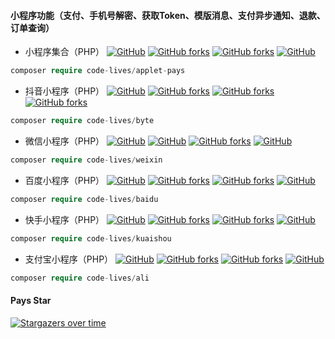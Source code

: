 #### 小程序功能（支付、手机号解密、获取Token、模版消息、支付异步通知、退款、订单查询）
- 小程序集合（PHP）
<a href="https://packagist.org/packages/code-lives/applet-pays" target="_blank"><img src="https://img.shields.io/packagist/v/code-lives/applet-pays?include_prereleases" alt="GitHub"></a>
<a href="https://github.com/code-lives/Pays" target="_blank"><img src="https://img.shields.io/github/stars/code-lives/Pays?style=social" alt="GitHub forks"></a>
<a href="https://github.com/code-lives/Pays/fork" target="_blank"><img src="https://img.shields.io/github/forks/code-lives/Pays?style=social" alt="GitHub forks"></a>
<a href="https://packagist.org/packages/code-lives/applet-pays" target="_blank"><img src="https://img.shields.io/packagist/dt/code-lives/applet-pays" alt="GitHub"></a>
```php
composer require code-lives/applet-pays
```
- 抖音小程序（PHP）
<a href="https://packagist.org/packages/code-lives/byte" target="_blank"><img src="https://img.shields.io/packagist/v/code-lives/byte?include_prereleases" alt="GitHub"></a>
<a href="https://github.com/code-lives/byte" target="_blank"><img src="https://img.shields.io/github/stars/code-lives/byte?style=social" alt="GitHub forks"></a>
<a href="https://github.com/code-lives/byte/fork" target="_blank"><img src="https://img.shields.io/github/forks/code-lives/byte?style=social" alt="GitHub forks"></a>
<a href="https://packagist.org/packages/code-lives/byte" target="_blank"><img src="https://img.shields.io/packagist/dt/code-lives/byte" alt="GitHub forks"></a>
```php
composer require code-lives/byte
```
- 微信小程序（PHP）
<a href="https://packagist.org/packages/code-lives/weixin" target="_blank"><img src="https://img.shields.io/packagist/v/code-lives/weixin?include_prereleases" alt="GitHub"></a>
<a href="https://github.com/code-lives/weixin" target="_blank"><img src="https://img.shields.io/github/stars/code-lives/weixin?style=social" alt="GitHub"></a>
<a href="https://github.com/code-lives/weixin/fork" target="_blank"><img src="https://img.shields.io/github/forks/code-lives/weixin?style=social" alt="GitHub forks"></a>
<a href="https://packagist.org/packages/code-lives/weixin" target="_blank"><img src="https://img.shields.io/packagist/dt/code-lives/weixin" alt="GitHub"></a>
```php
composer require code-lives/weixin
```
- 百度小程序（PHP）
<a href="https://packagist.org/packages/code-lives/baidu" target="_blank"><img src="https://img.shields.io/packagist/v/code-lives/baidu?include_prereleases" alt="GitHub"></a>
<a href="https://github.com/code-lives/baidu" target="_blank"><img src="https://img.shields.io/github/stars/code-lives/baidu?style=social" alt="GitHub forks"></a>
<a href="https://github.com/code-lives/baidu/fork" target="_blank"><img src="https://img.shields.io/github/forks/code-lives/baidu?style=social" alt="GitHub forks"></a>
<a href="https://packagist.org/packages/code-lives/baidu" target="_blank"><img src="https://img.shields.io/packagist/dt/code-lives/baidu" alt="GitHub"></a>
```php
composer require code-lives/baidu
```
- 快手小程序（PHP）
<a href="https://packagist.org/packages/code-lives/kuaishou" target="_blank"><img src="https://img.shields.io/packagist/v/code-lives/kuaishou?include_prereleases" alt="GitHub"></a>
<a href="https://github.com/code-lives/kuaishou" target="_blank"><img src="https://img.shields.io/github/stars/code-lives/kuaishou?style=social" alt="GitHub forks"></a>
<a href="https://github.com/code-lives/kuaishou/fork" target="_blank"><img src="https://img.shields.io/github/forks/code-lives/kuaishou?style=social" alt="GitHub forks"></a>
<a href="https://packagist.org/packages/code-lives/kuaishou" target="_blank"><img src="https://img.shields.io/packagist/dt/code-lives/kuaishou" alt="GitHub"></a>
```php
composer require code-lives/kuaishou
```
- 支付宝小程序（PHP）
<a href="https://packagist.org/packages/code-lives/ali" target="_blank"><img src="https://img.shields.io/packagist/v/code-lives/ali?include_prereleases" alt="GitHub"></a>
<a href="https://github.com/code-lives/ali" target="_blank"><img src="https://img.shields.io/github/stars/code-lives/ali?style=social" alt="GitHub forks"></a>
<a href="https://github.com/code-lives/ali/fork" target="_blank"><img src="https://img.shields.io/github/forks/code-lives/ali?style=social" alt="GitHub forks"></a>
<a href="https://packagist.org/packages/code-lives/ali" target="_blank"><img src="https://img.shields.io/packagist/dt/code-lives/ali" alt="GitHub"></a>
```php
composer require code-lives/ali
```

#### Pays Star
[![Stargazers over time](https://starchart.cc/code-lives/Pays.svg)](https://starchart.cc/code-lives/Pays.svg)
